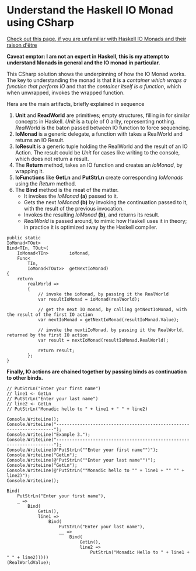 # Understand the Haskell IO Monad using CSharp

[Check out this page, if you are unfamiliar with Haskell IO Monads and their raison d'être](https://wiki.haskell.org/IO_inside#.27.3E.3E.3D.27_and_.27do.27_notation)

**Caveat emptor: I am not an expert in Haskell, this is my attempt to understand Monads in general and the IO monad in particular.**

This CSharp solution shows the underpinning of how the IO Monad works. The key to understanding the monad is that it is a *container which wraps a function that perform IO* and that the *container itself is a function*, which when unwrapped, invokes the wrapped function.

Hera are the main artifacts, briefly explained in sequence
1. **Unit** and **ReadWorld** are primitives; empty structures, filling in for similar concepts in Haskell. *Unit* is a tuple of 0 arity, representing nothing. *RealWorld* is the baton passed between IO function to force sequencing.
2. **IoMonad** is a generic delegate, a function with takes a RealWorld and returns an IO Result.
3. **IoResult** is a generic tuple holding the RealWorld and the result of an IO Action. The result could be *Unit* for cases like writing to the console, which does not return a result.
4. The **Return** method, takes an IO function and creates an *IoMonad*, by wrapping it.
5. **IoFunctions** like **GetLn** and **PutStrLn** create corresponding *IoMonads* using the *Return* method.
6. The **Bind** method is the meat of the matter. 
   * It invokes the *IoMonad* **(a)** passed to it.
   * Gets the next *IoMonad* **(b)** by invoking the continuation passed to it, with the result of the previous invocation.
   * Invokes the resulting *IoMonad* **(b)**, and returns its result.
   * *RealWorld* is passed around, to mimic how Haskell uses it in theory; in practice it is optimized away by the Haskell compiler.

```
public static 
IoMonad<TOut>
Bind<TIn, TOut>(
    IoMonad<TIn>        ioMonad,
    Func<
        TIn, 
        IoMonad<TOut>>  getNextIoMonad)
{
    return 
        realWorld => 
        {
            // invoke the ioMonad, by passing it the RealWorld
            var resultIoMonad = ioMonad(realWorld);    

            // get the next IO monad, by calling getNextIoMonad, with the result of the first IO action
            var nextIoMonad = getNextIoMonad(resultIoMonad.Value);  

            // invoke the nextiIoMonad, by passing it the RealWorld, returned by the first IO action 
            var result = nextIoMonad(resultIoMonad.RealWorld);   

            return result;
        };
}
```

**Finally, IO actions are chained together by passing binds as continuation to other binds.**

```
// PutStrLn("Enter your first name")
// line1 <- GetLn 
// PutStrLn("Enter your last name")
// line2 <- GetLn 
// PutStrLn("Monadic hello to " + line1 + " " + line2)

Console.WriteLine();
Console.WriteLine("---------------------------------------------------------------------");
Console.WriteLine("Example 3.");
Console.WriteLine("---------------------------------------------------------------------");
Console.WriteLine(@"PutStrLn(""Enter your first name"")");
Console.WriteLine("GetLn");
Console.WriteLine(@"PutStrLn(""Enter your last name"")");
Console.WriteLine("GetLn");
Console.WriteLine(@"PutStrLn(""Monadic hello to "" + line1 + "" "" + line2)");
Console.WriteLine();

Bind(
    PutStrLn("Enter your first name"),
    _ =>
        Bind(
            GetLn(),
            line1 =>
                Bind(
                    PutStrLn("Enter your last name"),
                    __ =>
                        Bind(
                            GetLn(),
                            line2 => 
                                PutStrLn("Monadic Hello to " + line1 + " " + line2)))))
(RealWorldValue);
```




